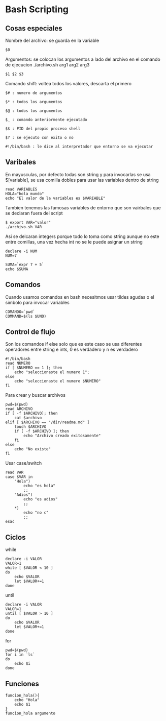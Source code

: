 # Bash Scripting

## Cosas especiales

Nombre del archivo: se guarda en la variable

```$0```

Argumentos: se colocan los argumentos a lado del archivo en el comando de ejecucion ./archivo.sh arg1 arg2 arg3

```$1 $2 $3```

Comando shift: voltea todos los valores, descarta el primero
```
$# : numero de argumentos

$* : todos los argumentos

$@ : todos los argumentos

$_ : comando anteriormente ejecutado

$$ : PID del propio proceso shell

$? : se ejecuto con exito o no

#!/bin/bash : le dice al interpretador que entorno se va ejecutar
```
## Varibales
En mayusculas, por defecto todas son string y para invocarlas se usa $[variable], se usa comilla dobles para usar las variables dentro de string
```
read VARIABLES
HOLA="hola mundo"
echo "El valor de la variables es $VARIABLE"
```
Tambien tenemos las famosas variables de entorno que son vairbales que se declaran fuera del script 
```
$ export VAR="valor"
./archivo.sh VAR
```
Asi se delcaran integers porque todo lo toma como string aunque no este entre comillas, una vez hecha int no se le puede asignar un string
```
declare -i NUM
NUM=7

SUMA=`expr 7 + 5`
echo $SUMA
```
## Comandos
Cuando usamos comandos en bash necesitmos usar tildes agudas o el simbolo para invocar variables
```
COMANDO=`pwd`
COMMAND=$(ls $UNO)
```
## Control de flujo
Son los comandos if else solo que es este caso se usa diferentes operadores entre string e ints, 0 es verdadero y n es verdadero
```
#!/bin/bash
read NUMERO
if [ $NUMERO == 1 ]; then
	echo "seleccionaste el numero 1";
else
	echo "seleccionaste el numero $NUMERO"
fi
```

Para crear y buscar archivos

```
pwd=$(pwd)
read ARCHIVO
if [ -f $ARCHIVO]; then
	cat $archivo
elif [ $ARCHIVO == "/dir/readme.md" ]
	touch $ARCHIVO
	if [ -f $ARCHIVO ]; then
		echo "Archivo creado exitosamente"
	fi
else
	echo "No existe"
fi
```

Usar case/switch

```
read VAR
case $VAR in
	"Hola")
		echo "es hola"
		;;
	"Adios")
		echo "es adios"
		;;
	*)
		echo "no c"
		;;
esac
```
## Ciclos
while
```
declare -i VALOR
VALOR=1
while [ $VALOR < 10 ]
do
	echo $VALOR
	let $VALOR+=1
done
```
until
```
declare -i VALOR
VALOR=1
until [ $VALOR > 10 ]
do
	echo $VALOR
	let $VALOR+=1
done
```
for
```
pwd=$(pwd)
for i in `ls`
do
	echo $i
done
```
## Funciones
```
funcion_hola(){
	echo "Hola"
	echo $1
}
funcion_hola argumento
```